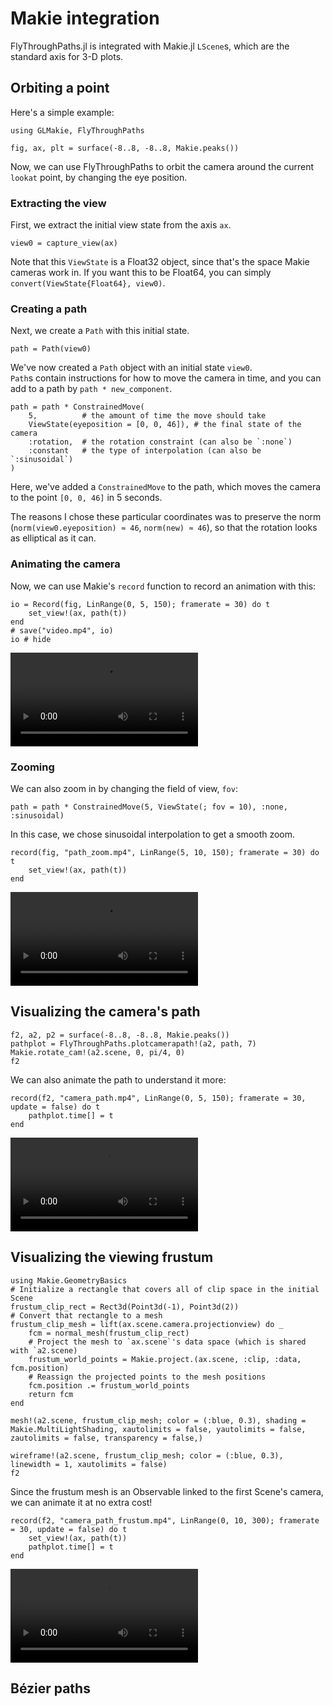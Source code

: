 # Makie integration

FlyThroughPaths.jl is integrated with Makie.jl `LScene`s, which are 
the standard axis for 3-D plots.

## Orbiting a point

Here's a simple example:

```@example simple
using GLMakie, FlyThroughPaths

fig, ax, plt = surface(-8..8, -8..8, Makie.peaks())
```

Now, we can use FlyThroughPaths to orbit the camera around the 
current `lookat` point, by changing the eye position.

### Extracting the view

First, we extract the initial view state from the axis `ax`.

```@example simple
view0 = capture_view(ax)
```
Note that this `ViewState` is a Float32 object, since that's the space
Makie cameras work in.  If you want this to be Float64, you can 
simply `convert(ViewState{Float64}, view0)`.

### Creating a path

Next, we create a `Path` with this initial state.
```@example simple
path = Path(view0)
```
We've now created a `Path` object with an initial state `view0`.  
`Path`s contain instructions for how to move the camera in time, and 
you can add to a path by `path * new_component`.

```@example simple
path = path * ConstrainedMove(
    5,          # the amount of time the move should take
    ViewState(eyeposition = [0, 0, 46]), # the final state of the camera
    :rotation,  # the rotation constraint (can also be `:none`)
    :constant   # the type of interpolation (can also be `:sinusoidal`)
)
```
Here, we've added a `ConstrainedMove` to the path, which moves the 
camera to the point `[0, 0, 46]` in 5 seconds.

The reasons I chose these particular coordinates was to preserve the 
norm (`norm(view0.eyeposition) ≈ 46`, `norm(new) ≈ 46`), so that the 
rotation looks as elliptical as it can.

### Animating the camera

Now, we can use Makie's `record` function to record an animation with 
this:
```@example simple
io = Record(fig, LinRange(0, 5, 150); framerate = 30) do t
    set_view!(ax, path(t))
end
# save("video.mp4", io)
io # hide
```
![A rotating view of a surface](path.mp4)

### Zooming

We can also zoom in by changing the field of view, `fov`:
```@example simple
path = path * ConstrainedMove(5, ViewState(; fov = 10), :none, :sinusoidal)
```
In this case, we chose sinusoidal interpolation to get a smooth zoom.
```@example simple
record(fig, "path_zoom.mp4", LinRange(5, 10, 150); framerate = 30) do t
    set_view!(ax, path(t))
end
```
![A zooming view of a surface](path_zoom.mp4)

## Visualizing the camera's path

```@example simple
f2, a2, p2 = surface(-8..8, -8..8, Makie.peaks())
pathplot = FlyThroughPaths.plotcamerapath!(a2, path, 7)
Makie.rotate_cam!(a2.scene, 0, pi/4, 0)
f2
```

We can also animate the path to understand it more:
```@example simple
record(f2, "camera_path.mp4", LinRange(0, 5, 150); framerate = 30, update = false) do t
    pathplot.time[] = t
end
```
![](camera_path.mp4)

## Visualizing the viewing frustum
```@example simple
using Makie.GeometryBasics
# Initialize a rectangle that covers all of clip space in the initial Scene
frustum_clip_rect = Rect3d(Point3d(-1), Point3d(2))
# Convert that rectangle to a mesh
frustum_clip_mesh = lift(ax.scene.camera.projectionview) do _
    fcm = normal_mesh(frustum_clip_rect)
    # Project the mesh to `ax.scene`'s data space (which is shared with `a2.scene)
    frustum_world_points = Makie.project.(ax.scene, :clip, :data, fcm.position)
    # Reassign the projected points to the mesh positions
    fcm.position .= frustum_world_points
    return fcm
end

mesh!(a2.scene, frustum_clip_mesh; color = (:blue, 0.3), shading = Makie.MultiLightShading, xautolimits = false, yautolimits = false, zautolimits = false, transparency = false,)

wireframe!(a2.scene, frustum_clip_mesh; color = (:blue, 0.3), linewidth = 1, xautolimits = false)
f2
```
Since the frustum mesh is an Observable linked to the first Scene's camera, we can animate it at no extra cost!
```@example simple
record(f2, "camera_path_frustum.mp4", LinRange(0, 10, 300); framerate = 30, update = false) do t
    set_view!(ax, path(t))
    pathplot.time[] = t
end
```
![A constant view of the previous surface and camera system](camera_path_frustum.mp4)

## Bézier paths

